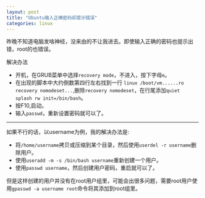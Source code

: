 ```yaml
---
layout: post
title: "Ubuntu输入正确密码却提示错误"
categories: linux
---
```

昨晚不知道电脑发啥神经，没来由的不让我进去。即使输入正确的密码也提示出错，root的也错误。

解决办法

- 开机，在GRUB菜单中选择`recovery mode`，不进入，按下字母`e`。
- 在出现的脚本中大约倒数第四行左右找到一行 `linux /boot/vm......ro recovery nomodeset...`,删除`recovery nomodeset`，在行尾添加`quiet splash rw init=/bin/bash`。
- 按F10,启动。
- 输入`passwd`，重新设置密码就可以了。

---

如果不行的话，以username为例，我的解决办法是:
- 将`/home/username`拷贝或压缩到某个目录，然后使用`userdel -r username`删除用户。
- 使用`useradd -m -s /bin/bash username`重新创建一个用户。
- 使用`passwd username`，然后创建用户密码，重启就可以了。


但是这样创建的用户并没有在root用户组里，可能会出很多问题，需要root用户使用`gpasswd -a username root`命令将其添加到root组里。
